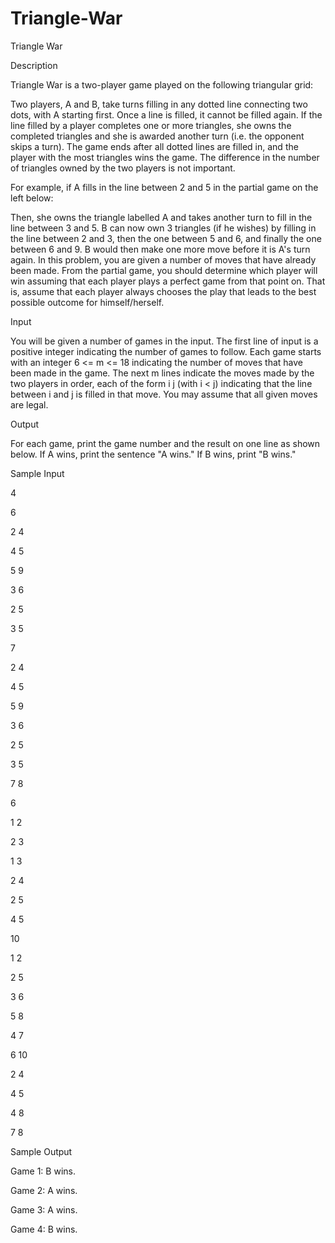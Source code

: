 # Triangle-War

Triangle War

Description

Triangle War is a two-player game played on the following triangular grid:

Two players, A and B, take turns filling in any dotted line connecting two dots, with A starting first. Once a line is filled, it cannot be filled again. If the line filled by a player completes one or more triangles, she owns the completed triangles and she is awarded another turn (i.e. the opponent skips a turn). The game ends after all dotted lines are filled in, and the player with the most triangles wins the game. The difference in the number of triangles owned by the two players is not important.

For example, if A fills in the line between 2 and 5 in the partial game on the left below:

Then, she owns the triangle labelled A and takes another turn to fill in the line between 3 and 5. B can now own 3 triangles (if he wishes) by filling in the line between 2 and 3, then the one between 5 and 6, and finally the one between 6 and 9. B would then make one more move before it is A's turn again.
In this problem, you are given a number of moves that have already been made. From the partial game, you should determine which player will win assuming that each player plays a perfect game from that point on. That is, assume that each player always chooses the play that leads to the best possible outcome for himself/herself.

Input

You will be given a number of games in the input. The first line of input is a positive integer indicating the number of games to follow. Each game starts with an integer 6 <= m <= 18 indicating the number of moves that have been made in the game. The next m lines indicate the moves made by the two players in order, each of the form i j (with i < j) indicating that the line between i and j is filled in that move. You may assume that all given moves are legal.

Output

For each game, print the game number and the result on one line as shown below. If A wins, print the sentence "A wins." If B wins, print "B wins."

Sample Input

4 

6 

2 4 

4 5 

5 9 

3 6 

2 5 

3 5 

7 

2 4 

4 5 

5 9 

3 6 

2 5 

3 5 

7 8 

6 

1 2 

2 3 

1 3 

2 4 

2 5 

4 5 

10 

1 2 

2 5 

3 6 

5 8 

4 7 

6 10 

2 4 

4 5 

4 8 

7 8 

Sample Output

Game 1: B wins. 

Game 2: A wins. 

Game 3: A wins. 

Game 4: B wins.
